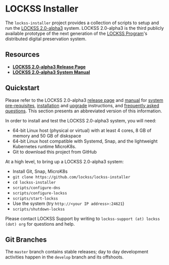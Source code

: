 # LOCKSS Installer

The `lockss-installer` project provides a collection of scripts to setup and run the [LOCKSS 2.0-alpha3](https://lockss.github.io/administrators/releases/2.0-alpha3) system. LOCKSS 2.0-alpha3 is the third publicly available prototype of the next generation of the [LOCKSS Program](https://www.lockss.org/)'s distributed digital preservation system.

## Resources

*   [**LOCKSS 2.0-alpha3 Release Page**](https://lockss.github.io/administrators/releases/2.0-alpha3)
*   [**LOCKSS 2.0-alpha3 System Manual**](https://lockss.github.io/administrators/manual/2.0-alpha3)

## Quickstart

Please refer to the LOCKSS 2.0-alpha3 [release page](https://lockss.github.io/administrators/releases/2.0-alpha3) and [manual](https://lockss.github.io/administrators/manual/2.0-alpha3/) for [system pre-requisites](https://lockss.github.io/administrators/manual/2.0-alpha3/introduction/prerequisites), [installation](https://lockss.github.io/administrators/manual/2.0-alpha3/installing) and [upgrade](https://lockss.github.io/administrators/manual/2.0-alpha3/upgrading) instructions, and [frequently asked questions](https://lockss.github.io/administrators/releases/2.0-alpha3#frequently-asked-questions). This section presents an abbreviated version of this information.

In order to install and test the LOCKSS 2.0-alpha3 system, you will need:

*   64-bit Linux host (physical or virtual) with at least 4 cores, 8 GB of memory and 50 GB of diskspace
*   64-bit Linux host compatible with Systemd, Snap, and the lightweight Kubernetes runtime MicroK8s.
*   Git to download this project from GitHub

At a high level, to bring up a LOCKSS 2.0-alpha3 system:

*   Install Git, Snap, MicroK8s
*   `git clone https://github.com/lockss/lockss-installer`
*   `cd lockss-installer`
*   `scripts/configure-dns`
*   `scripts/configure-lockss`
*   `scripts/start-lockss`
*   Use the system (try `http://<your IP address>:24621`)
*   `scripts/shutdown-lockss`

Please contact LOCKSS Support by writing to `lockss-support (at) lockss (dot) org`
for questions and help.

## Git Branches

The `master` branch contains stable releases; day to day development activities happen in the `develop` branch and its offshoots.
